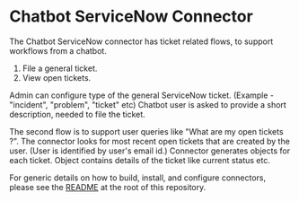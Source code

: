 # Chatbot ServiceNow Connector

The Chatbot ServiceNow connector has ticket related flows, to support workflows from a chatbot. 
1. File a general ticket.
2. View open tickets.

Admin can configure type of the general ServiceNow ticket. (Example - "incident", "problem", "ticket" etc)
Chatbot user is asked to provide a short description, needed to file the ticket.

The second flow is to support user queries like "What are my open tickets ?". The connector looks for most recent open tickets
that are created by the user. (User is identified by user's email id.) Connector generates objects for each ticket. 
Object contains details of the ticket like current status etc.



For generic details on how to build, install, and configure connectors, please see the [README](https://github.com/vmware/connectors-workspace-one/blob/master/README.md) at the root of this repository.
